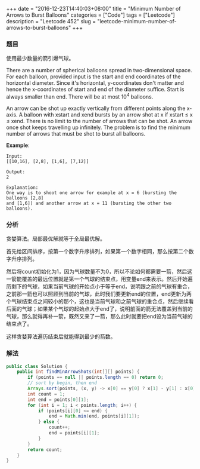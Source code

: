 +++
date = "2016-12-23T14:40:03+08:00"
title = "Minimum Number of Arrows to Burst Balloons"
categories = ["Code"]
tags = ["Leetcode"]
description = "Leetcode 452"
slug = "leetcode-minimum-number-of-arrows-to-burst-balloons"
+++

### 题目

使用最少数量的箭引爆气球。

There are a number of spherical balloons spread in two-dimensional space. For each balloon, provided input is the start and end coordinates of the horizontal diameter. Since it's horizontal, y-coordinates don't matter and hence the x-coordinates of start and end of the diameter suffice. Start is always smaller than end. There will be at most $10^4$ balloons.

An arrow can be shot up exactly vertically from different points along the x-axis. A balloon with xstart and xend bursts by an arrow shot at x if xstart ≤ x ≤ xend. There is no limit to the number of arrows that can be shot. An arrow once shot keeps travelling up infinitely. The problem is to find the minimum number of arrows that must be shot to burst all balloons.

__Example__:

```console
Input:
[[10,16], [2,8], [1,6], [7,12]]

Output:
2

Explanation:
One way is to shoot one arrow for example at x = 6 (bursting the balloons [2,8] 
and [1,6]) and another arrow at x = 11 (bursting the other two balloons).
```

### 分析

贪婪算法。局部最优解就等于全局最优解。

首先给区间排序，按第一个数字升序排列，如果第一个数字相同，那么按第二个数字升序排列。

然后将count初始化为1，因为气球数量不为0，所以不论如何都需要一箭，然后这一箭能覆盖的最远位置就是第一个气球的结束点，用变量end来表示。然后开始遍历剩下的气球，如果当前气球的开始点小于等于end，说明跟之前的气球有重合，之前那一箭也可以照顾到当前的气球，此时我们要更新end的位置，end更新为两个气球结束点之间较小的那个，这也是当前气球和之前气球的重合点，然后继续看后面的气球；如果某个气球的起始点大于end了，说明前面的箭无法覆盖到当前的气球，那么就得再补一箭，既然又来了一箭，那么此时就要把end设为当前气球的结束点了。

这样贪婪算法遍历结束后就能得到最少的箭数。

### 解法

```java
public class Solution {
    public int findMinArrowShots(int[][] points) {
        if (points == null || points.length == 0) return 0;
        // sort by begin, then end
        Arrays.sort(points, (x, y) -> x[0] == y[0] ? x[1] - y[1] : x[0] - y[0]);
        int count = 1;
        int end = points[0][1];
        for (int i = 1; i < points.length; i++) {
            if (points[i][0] <= end) {
                end = Math.min(end, points[i][1]);
            } else {
                count++;
                end = points[i][1];
            }
        }
        return count;
    }
}
```